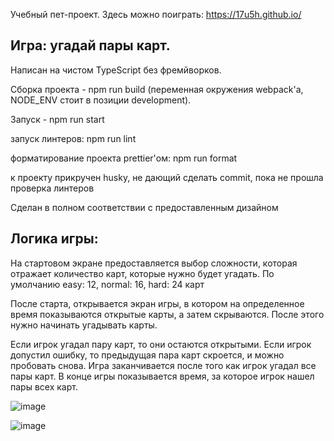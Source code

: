 Учебный пет-проект. Здесь можно поиграть: https://17u5h.github.io/
## Игра: угадай пары карт.

Написан на чистом TypeScript без фремйворков.

Сборка проекта - npm run build (переменная окружения webpack'a, NODE_ENV стоит в позиции development).

Запуск - npm run start

запуск линтеров: npm run lint

форматирование проекта prettier'ом: npm run format

к проекту прикручен husky, не дающий сделать commit, пока не прошла проверка линтеров

Сделан в полном соответствии с предоставленным дизайном

## Логика игры:

На стартовом экране предоставляется выбор сложности, которая отражает количество карт, которые нужно будет угадать. По умолчанию easy: 12, normal: 16, hard: 24 карт

После старта, открывается экран игры, в котором на определенное время показываются открытые карты, а затем скрываются. После этого нужно начинать угадывать карты.

Если игрок угадал пару карт, то они остаются открытыми. Если игрок допустил ошибку, то предыдущая пара карт скроется, и можно пробовать снова. Игра заканчивается после того как игрок угадал все пары карт. В конце игры показывается время, за которое игрок нашел пары всех карт.

![image](https://user-images.githubusercontent.com/102058870/191333048-dd2d0787-9a08-4fe5-8152-530332a5b65d.png)

![image](https://user-images.githubusercontent.com/102058870/191333122-f1e4e3d3-796a-4068-9e31-5bb5bcdc6491.png)
